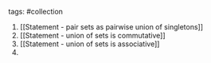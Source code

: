 tags: #collection 

1. [[Statement - pair sets as pairwise union of singletons]]
2. [[Statement - union of sets is commutative]]
3. [[Statement - union of sets is associative]]
4. 